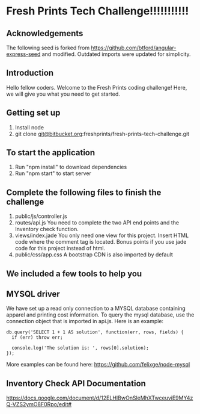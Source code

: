 # Fresh Prints Tech Challenge!!!!!!!!!!!

## Acknowledgements

The following seed is forked from https://github.com/btford/angular-express-seed and modified.
Outdated imports were updated for simplicity.

## Introduction
Hello fellow coders. Welcome to the Fresh Prints coding challenge!
Here, we will give you what you need to get started.

## Getting set up
1. Install node
2. git clone git@bitbucket.org:freshprints/fresh-prints-tech-challenge.git

## To start the application
1. Run "npm install" to download dependencies
2. Run "npm start" to start server

## Complete the following files to finish the challenge
1. public/js/controller.js
2. routes/api.js
	You need to complete the two API end points and the Inventory check function.
3. views/index.jade
	You only need one view for this project. Insert HTML code where the comment tag is located.
	Bonus points if you use jade code for this project instead of html.
4. public/css/app.css
	A bootstrap CDN is also imported by default

## We included a few tools to help you
## MYSQL driver
We have set up a read only connection to a MYSQL database containing apparel and printing cost information.
To query the mysql database, use the connection object that is imported in api.js.
Here is an example:

    db.query('SELECT 1 + 1 AS solution', function(err, rows, fields) {
      if (err) throw err;

      console.log('The solution is: ', rows[0].solution);
    });

More examples can be found here: https://github.com/felixge/node-mysql

## Inventory Check API Documentation
https://docs.google.com/document/d/12ELHIBwOnSleMhXTwceuviE9MY4zQ-VZS2ymO8F0Rpo/edit#
